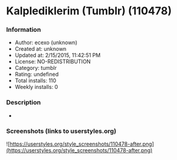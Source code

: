 # Kalplediklerim (Tumblr) (110478)

### Information
- Author: ecexo (unknown)
- Created at: unknown
- Updated at: 2/15/2015, 11:42:51 PM
- License: NO-REDISTRIBUTION
- Category: tumblr
- Rating: undefined
- Total installs: 110
- Weekly installs: 0


### Description
*


### Screenshots (links to userstyles.org)
![https://userstyles.org/style_screenshots/110478-after.png](https://userstyles.org/style_screenshots/110478-after.png)


